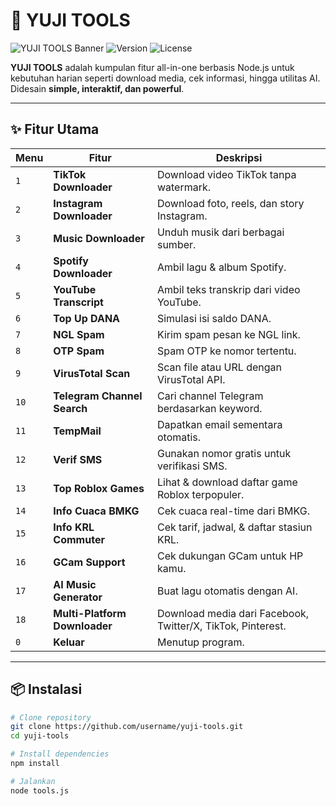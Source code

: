 # 🎯 YUJI TOOLS

![YUJI TOOLS Banner](https://img.shields.io/badge/YUJI--TOOLS-Multi--Feature--Downloader-blue?style=for-the-badge&logo=node.js)
![Version](https://img.shields.io/badge/Version-1.0.0-green?style=for-the-badge)
![License](https://img.shields.io/badge/License-MIT-yellow?style=for-the-badge)

**YUJI TOOLS** adalah kumpulan fitur all-in-one berbasis Node.js untuk kebutuhan harian seperti download media, cek informasi, hingga utilitas AI.  
Didesain **simple, interaktif, dan powerful**.  

---

## ✨ Fitur Utama

| Menu | Fitur | Deskripsi |
|------|-------|-----------|
| `1` | **TikTok Downloader** | Download video TikTok tanpa watermark. |
| `2` | **Instagram Downloader** | Download foto, reels, dan story Instagram. |
| `3` | **Music Downloader** | Unduh musik dari berbagai sumber. |
| `4` | **Spotify Downloader** | Ambil lagu & album Spotify. |
| `5` | **YouTube Transcript** | Ambil teks transkrip dari video YouTube. |
| `6` | **Top Up DANA** | Simulasi isi saldo DANA. |
| `7` | **NGL Spam** | Kirim spam pesan ke NGL link. |
| `8` | **OTP Spam** | Spam OTP ke nomor tertentu. |
| `9` | **VirusTotal Scan** | Scan file atau URL dengan VirusTotal API. |
| `10` | **Telegram Channel Search** | Cari channel Telegram berdasarkan keyword. |
| `11` | **TempMail** | Dapatkan email sementara otomatis. |
| `12` | **Verif SMS** | Gunakan nomor gratis untuk verifikasi SMS. |
| `13` | **Top Roblox Games** | Lihat & download daftar game Roblox terpopuler. |
| `14` | **Info Cuaca BMKG** | Cek cuaca real-time dari BMKG. |
| `15` | **Info KRL Commuter** | Cek tarif, jadwal, & daftar stasiun KRL. |
| `16` | **GCam Support** | Cek dukungan GCam untuk HP kamu. |
| `17` | **AI Music Generator** | Buat lagu otomatis dengan AI. |
| `18` | **Multi-Platform Downloader** | Download media dari Facebook, Twitter/X, TikTok, Pinterest. |
| `0` | **Keluar** | Menutup program. |

---

## 📦 Instalasi

```bash
# Clone repository
git clone https://github.com/username/yuji-tools.git
cd yuji-tools

# Install dependencies
npm install

# Jalankan
node tools.js
